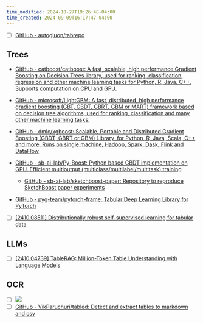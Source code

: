 ```yaml
---
time_modified: 2024-10-27T19:26:48-04:00
time_created: 2024-09-09T16:17:47-04:00
---
```

- [ ] [GitHub - autogluon/tabrepo](https://github.com/autogluon/tabrepo)


## Trees



- [GitHub - catboost/catboost: A fast, scalable, high performance Gradient Boosting on Decision Trees library, used for ranking, classification, regression and other machine learning tasks for Python, R, Java, C++. Supports computation on CPU and GPU.](https://github.com/catboost/catboost)
- [GitHub - microsoft/LightGBM: A fast, distributed, high performance gradient boosting (GBT, GBDT, GBRT, GBM or MART) framework based on decision tree algorithms, used for ranking, classification and many other machine learning tasks.](https://github.com/microsoft/LightGBM)
- [GitHub - dmlc/xgboost: Scalable, Portable and Distributed Gradient Boosting (GBDT, GBRT or GBM) Library, for Python, R, Java, Scala, C++ and more. Runs on single machine, Hadoop, Spark, Dask, Flink and DataFlow](https://github.com/dmlc/xgboost)

- [GitHub - sb-ai-lab/Py-Boost: Python based GBDT implementation on GPU. Efficient multioutput (multiclass/multilabel/multitask) training](https://github.com/sb-ai-lab/Py-Boost)
	- [GitHub - sb-ai-lab/sketchboost-paper: Repository to reproduce SketchBoost paper experiments](https://github.com/sb-ai-lab/SketchBoost-paper)

- [GitHub - pyg-team/pytorch-frame: Tabular Deep Learning Library for PyTorch](https://github.com/pyg-team/pytorch-frame)


- [ ] [\[2410.08511\] Distributionally robust self-supervised learning for tabular data](https://arxiv.org/abs/2410.08511)
## LLMs
- [ ] [\[2410.04739\] TableRAG: Million-Token Table Understanding with Language Models](https://arxiv.org/abs/2410.04739)





## OCR
- [ ] ![](https://x.com/VikParuchuri/status/1843694857954680833)
- [ ] [GitHub - VikParuchuri/tabled: Detect and extract tables to markdown and csv](https://github.com/VikParuchuri/tabled)
